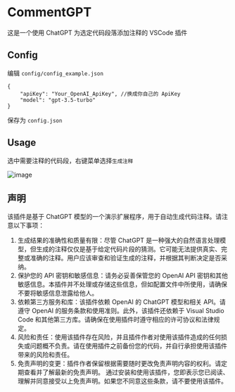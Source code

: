 # CommentGPT
这是一个使用 ChatGPT 为选定代码段落添加注释的 VSCode 插件
## Config
编辑 `config/config_example.json`

```
{
    "apiKey": "Your_OpenAI_ApiKey", //换成你自己的 ApiKey
    "model": "gpt-3.5-turbo"
}
```
保存为 `config.json`

## Usage
选中需要注释的代码段，右键菜单选择`生成注释`  
  
![image](https://github.com/Danielxxf/CommentGPT/assets/48150158/bd428bf3-a736-4c22-99eb-bd72c077a226)

## 声明
该插件是基于 ChatGPT 模型的一个演示扩展程序，用于自动生成代码注释。请注意以下事项：
1. 生成结果的准确性和质量有限：尽管 ChatGPT 是一种强大的自然语言处理模型，但生成的注释仅仅是基于给定代码片段的猜测。它可能无法提供真实、完整或准确的注释。用户应该审查和验证生成的注释，并根据其判断决定是否采纳。
2. 保护您的 API 密钥和敏感信息：请务必妥善保管您的 OpenAI API 密钥和其他敏感信息。本插件并不处理或存储这些信息，但如配置文件中所使用，请确保不要将敏感信息泄露给他人。
3. 依赖第三方服务和库：该插件依赖 OpenAI 的 ChatGPT 模型和相关 API。请遵守 OpenAI 的服务条款和使用准则。此外，该插件还依赖于 Visual Studio Code 和其他第三方库。请确保在使用插件时遵守相应的许可协议和法律规定。
4. 风险和责任：使用该插件存在风险，并且插件作者对使用该插件造成的任何损失或问题概不负责。请在使用插件之前备份您的代码，并自行承担使用该插件带来的风险和责任。
5. 免责声明的变更：插件作者保留根据需要随时更改免责声明内容的权利。请定期查看并了解最新的免责声明。
通过安装和使用该插件，您即表示您已阅读、理解并同意接受以上免责声明。如果您不同意这些条款，请不要使用该插件。

